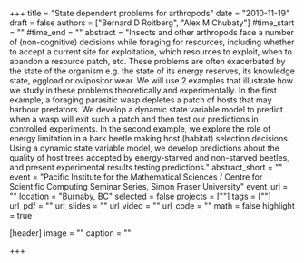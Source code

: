 +++
title = "State dependent problems for arthropods"
date = "2010-11-19"
draft = false
authors = ["Bernard D Roitberg", "Alex M Chubaty"]
#time_start = ""
#time_end = ""
abstract = "Insects and other arthropods face a number of (non-cognitive) decisions while foraging for resources, including whether to accept a current site for exploitation, which resources to exploit, when to abandon a resource patch, etc. These problems are often exacerbated by the state of the organism e.g. the state of its energy reserves, its knowledge state, eggload or ovipositor wear. We will use 2 examples that illustrate how we study in these problems theoretically and experimentally. In the first example, a foraging parasitic wasp depletes a patch of hosts that may harbour predators. We develop a dynamic state variable model to predict when a wasp will exit such a patch and then test our predictions in controlled experiments. In the second example, we explore the role of energy limitation in a bark beetle making host (habitat) selection decisions. Using a dynamic state variable model, we develop predictions about the quality of host trees accepted by energy-starved and non-starved beetles, and present experimental results testing predictions."
abstract_short = ""
event = "Pacific Institute for the Mathematical Sciences / Centre for Scientific Computing Seminar Series, Simon Fraser University"
event_url = ""
location = "Burnaby, BC"
selected = false
projects = [""]
tags = [""]
url_pdf = ""
url_slides = ""
url_video = ""
url_code = ""
math = false
highlight = true

[header]
image = ""
caption = ""

+++
